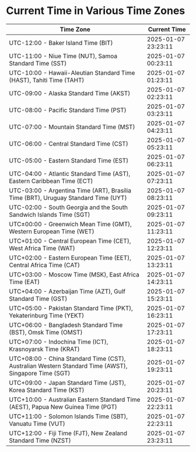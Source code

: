 # Current Time in Various Time Zones

| Time Zone | Current Time |
|-----------|--------------|
| UTC-12:00 - Baker Island Time (BIT) | 2025-01-07 23:23:11 |
| UTC-11:00 - Niue Time (NUT), Samoa Standard Time (SST) | 2025-01-07 00:23:11 |
| UTC-10:00 - Hawaii-Aleutian Standard Time (HAST), Tahiti Time (TAHT) | 2025-01-07 01:23:11 |
| UTC-09:00 - Alaska Standard Time (AKST) | 2025-01-07 02:23:11 |
| UTC-08:00 - Pacific Standard Time (PST) | 2025-01-07 03:23:11 |
| UTC-07:00 - Mountain Standard Time (MST) | 2025-01-07 04:23:11 |
| UTC-06:00 - Central Standard Time (CST) | 2025-01-07 05:23:11 |
| UTC-05:00 - Eastern Standard Time (EST) | 2025-01-07 06:23:11 |
| UTC-04:00 - Atlantic Standard Time (AST), Eastern Caribbean Time (ECT) | 2025-01-07 07:23:11 |
| UTC-03:00 - Argentina Time (ART), Brasília Time (BRT), Uruguay Standard Time (UYT) | 2025-01-07 08:23:11 |
| UTC-02:00 - South Georgia and the South Sandwich Islands Time (SGT) | 2025-01-07 09:23:11 |
| UTC±00:00 - Greenwich Mean Time (GMT), Western European Time (WET) | 2025-01-07 11:23:11 |
| UTC+01:00 - Central European Time (CET), West Africa Time (WAT) | 2025-01-07 12:23:11 |
| UTC+02:00 - Eastern European Time (EET), Central Africa Time (CAT) | 2025-01-07 13:23:11 |
| UTC+03:00 - Moscow Time (MSK), East Africa Time (EAT) | 2025-01-07 14:23:11 |
| UTC+04:00 - Azerbaijan Time (AZT), Gulf Standard Time (GST) | 2025-01-07 15:23:11 |
| UTC+05:00 - Pakistan Standard Time (PKT), Yekaterinburg Time (YEKT) | 2025-01-07 16:23:11 |
| UTC+06:00 - Bangladesh Standard Time (BST), Omsk Time (OMST) | 2025-01-07 17:23:11 |
| UTC+07:00 - Indochina Time (ICT), Krasnoyarsk Time (KRAT) | 2025-01-07 18:23:11 |
| UTC+08:00 - China Standard Time (CST), Australian Western Standard Time (AWST), Singapore Time (SGT) | 2025-01-07 19:23:11 |
| UTC+09:00 - Japan Standard Time (JST), Korea Standard Time (KST) | 2025-01-07 20:23:11 |
| UTC+10:00 - Australian Eastern Standard Time (AEST), Papua New Guinea Time (PGT) | 2025-01-07 22:23:11 |
| UTC+11:00 - Solomon Islands Time (SBT), Vanuatu Time (VUT) | 2025-01-07 22:23:11 |
| UTC+12:00 - Fiji Time (FJT), New Zealand Standard Time (NZST) | 2025-01-07 23:23:11 |
